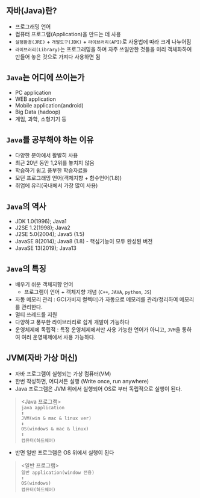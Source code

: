 
## 자바(Java)란?
* 프로그래밍 언어
* 컴퓨터 프로그램(Application)을 만드는 데 사용
* `실행환경(JRE)` + `개발도구(JDK)` + `라이브러리(API)`로 사용법에 따라 크게 나누어짐
* `라이브러리(Library)`는 프로그래밍을 하며 자주 쓰일만한 것들을 미리 객체화하여 만들어 놓은 것으로 가져다 사용하면 됨

## `Java`는 어디에 쓰이는가
* PC application
* WEB application
* Mobile application(android)
* Big Data (hadoop)
* 게임, 과학, 소형기기 등

## `Java`를 공부해야 하는 이유
* 다양한 분야에서 활발히 사용
* 최근 20년 동안 1,2위를 놓치지 않음
* 학습하기 쉽고 풍부한 학습자료들
* 모던 프로그래밍 언어(객체지향 + 함수언어(1.8))
* 취업에 유리(국내에서 가장 많이 사용)

## `Java`의 역사
* JDK 1.0(1996); Java1
* J2SE 1.2(1998); Java2
* J2SE 5.0(2004); Java5 (1.5)
* JavaSE 8(2014); Java8 (1.8) - 핵심기능이 모두 완성된 버전
* JavaSE 13(2019); Java13 

## `Java`의 특징
* 배우기 쉬운 객체지향 언어
  * 프로그램이 언어 + 객체지향 개념 (`C++`, `JAVA`, `python`, `JS`) 
* 자동 메모리 관리 : GC(가비지 컬렉터)가 자동으로 메모리를 관리/정리하여 메모리를 관리한다.
* 멀티 쓰레드를 지원
* 다양하고 풍부한 라이브러리로 쉽게 개발이 가능하다
* 운영체제에 독립적 : 특정 운영체제에서만 사용 가능한 언어가 아니고, `JVM`을 통하여 여러 운영체제에서 사용 가능하다.

## JVM(자바 가상 머신)
* 자바 프로그램이 실행되는 가상 컴퓨터(VM)
* 한번 작성하면, 어디서든 실행 (Write once, run anywhere)    
* Java 프로그램은 JVM 위에서 실행되어 OS로 부터 독립적으로 실행이 된다.
> <Java 프로그램>   
> `java application`   
> `↕`   
> `JVM(win & mac & linux ver)`   
> `↕`      
> `OS(windows & mac & linux)`   
> `↕`      
> `컴퓨터(하드웨어)`    
   
* 반면 일반 프로그램은 OS 위에서 실행이 된다
> <일반 프로그램>   
> `일반 application(window 전용)`   
> `↕`      
> `OS(windows)`   
> `컴퓨터(하드웨어)` 
